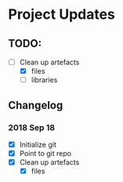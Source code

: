 # Project Updates

## TODO:
- [ ] Clean up artefacts
	- [x] files
	- [ ] libraries

## Changelog
### 2018 Sep 18
- [x] Initialize git
- [x] Point to git repo
- [x] Clean up artefacts
	- [x] files
